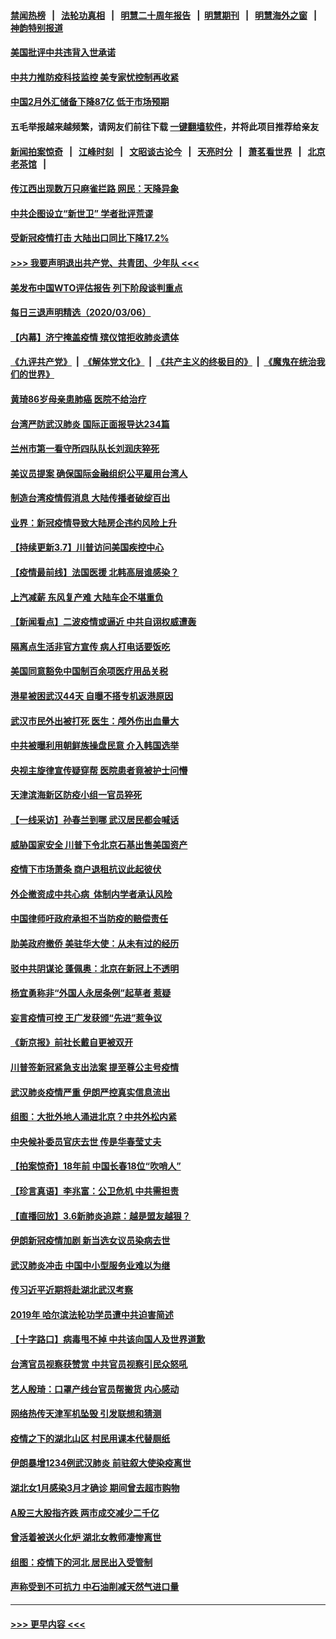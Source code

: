 #### [禁闻热榜](热点新闻.md?=0)  &nbsp;&nbsp;|&nbsp;&nbsp; [法轮功真相](https://github.com/gfw-breaker/truth/blob/master/README.md?=0) &nbsp;&nbsp;|&nbsp;&nbsp; [明慧二十周年报告](https://github.com/gfw-breaker/mh-reports/blob/master/README.md?=0) &nbsp;&nbsp;|&nbsp;&nbsp;[明慧期刊](https://github.com/gfw-breaker/mh-qikan) &nbsp;&nbsp;|&nbsp;&nbsp; [明慧海外之窗](https://github.com/gfw-breaker/mh-news/blob/master/README.md?=0) &nbsp;&nbsp;|&nbsp;&nbsp; [神韵特别报道](https://github.com/gfw-breaker/mh-news/blob/master/shenyun.md?=0)
#### [美国批评中共违背入世承诺](../pages/nsc413/n11922430.md?t=03071931) 
#### [中共力推防疫科技监控 美专家忧控制再收紧](../pages/nsc413/n11922329.md?t=03071931) 
#### [中国2月外汇储备下降87亿 低于市场预期](../pages/nsc413/n11922091.md?t=03071931) 
#### 五毛举报越来越频繁，请网友们前往下载 [一键翻墙软件](https://github.com/gfw-breaker/ssr-accounts)，并将此项目推荐给亲友
#### [新闻拍案惊奇](https://github.com/gfw-breaker/banned-news/blob/master/pages/link4.md) &nbsp;&nbsp;|&nbsp;&nbsp; [江峰时刻](https://github.com/gfw-breaker/banned-news/blob/master/pages/link4.md) &nbsp;&nbsp;|&nbsp;&nbsp; [文昭谈古论今](https://github.com/gfw-breaker/banned-news/blob/master/pages/link4.md) &nbsp;&nbsp;|&nbsp;&nbsp; [天亮时分](https://github.com/gfw-breaker/banned-news/blob/master/pages/link4.md) &nbsp;&nbsp;|&nbsp;&nbsp; [萧茗看世界](https://github.com/gfw-breaker/banned-news/blob/master/pages/link4.md) &nbsp;&nbsp;|&nbsp;&nbsp; [北京老茶馆](https://github.com/gfw-breaker/banned-news/blob/master/pages/link4.md) &nbsp;&nbsp;|&nbsp;&nbsp; 
#### [传江西出现数万只麻雀拦路 网民：天降异象](../pages/nsc413/n11922160.md?t=03071931) 
#### [中共企图设立“新世卫” 学者批评荒谬](../pages/nsc413/n11921839.md?t=03071931) 
#### [受新冠疫情打击 大陆出口同比下降17.2%](../pages/nsc413/n11921736.md?t=03071931) 
#### [>>> 我要声明退出共产党、共青团、少年队 <<<](https://github.com/begood0513/goodnews/blob/master/quit/letter.md) 
#### [美发布中国WTO评估报告 列下阶段谈判重点](../pages/nsc413/n11921572.md?t=03071931) 
#### [每日三退声明精选（2020/03/06）](../pages/nsc413/n11921953.md?t=03071931) 
#### [【内幕】济宁掩盖疫情 殡仪馆拒收肺炎遗体](../pages/nsc413/n11917871.md?t=03071931) 
#### [《九评共产党》](https://github.com/begood0513/9ping.md/blob/master/README.md) &nbsp;|&nbsp; [《解体党文化》](../../../../jtdwh.md/blob/master/README.md)  &nbsp;|&nbsp; [《共产主义的终极目的》](../../../../gczydzjmd.md/blob/master/README.md) &nbsp;|&nbsp; [《魔鬼在统治我们的世界》](../../../../mgztzwmdsj.md/blob/master/README.md) 
#### [黄琦86岁母亲患肺癌 医院不给治疗](../pages/nsc413/n11921840.md?t=03071931) 
#### [台湾严防武汉肺炎 国际正面报导达234篇](../pages/nsc413/n11921737.md?t=03071931) 
#### [兰州市第一看守所四队队长刘润庆猝死](../pages/nsc413/n11920358.md?t=03071931) 
#### [美议员提案 确保国际金融组织公平雇用台湾人](../pages/nsc413/n11921691.md?t=03071931) 
#### [制造台湾疫情假消息 大陆传播者破绽百出](../pages/nsc413/n11921050.md?t=03071931) 
#### [业界：新冠疫情导致大陆房企违约风险上升](../pages/nsc413/n11921549.md?t=03071931) 
#### [【持续更新3.7】川普访问美国疾控中心](../pages/nsc413/n11921647.md?t=03071931) 
#### [【疫情最前线】法国医援 北韩高层谁感染？](../pages/nsc413/n11920850.md?t=03071931) 
#### [上汽减薪 东风复产难 大陆车企不堪重负](../pages/nsc413/n11921202.md?t=03071931) 
#### [【新闻看点】二波疫情或逼近 中共自诩权威遭轰](../pages/nsc413/n11920942.md?t=03071931) 
#### [隔离点生活非官方宣传 病人打电话要饭吃](../pages/nsc413/n11921264.md?t=03071931) 
#### [美国同意豁免中国制百余项医疗用品关税](../pages/nsc413/n11921400.md?t=03071931) 
#### [港星被困武汉44天 自曝不搭专机返港原因](../pages/nsc413/n11920926.md?t=03071931) 
#### [武汉市民外出被打死 医生：颅外伤出血量大](../pages/nsc413/n11921303.md?t=03071931) 
#### [中共被曝利用朝鲜族操盘民意 介入韩国选举](../pages/nsc413/n11921006.md?t=03071931) 
#### [央视主旋律宣传疑穿帮 医院患者竟被护士问懵](../pages/nsc413/n11921219.md?t=03071931) 
#### [天津滨海新区防疫小组一官员猝死](../pages/nsc413/n11921205.md?t=03071931) 
#### [【一线采访】孙春兰到哪 武汉居民都会喊话](../pages/nsc413/n11920952.md?t=03071931) 
#### [威胁国家安全 川普下令北京石基出售美国资产](../pages/nsc413/n11921036.md?t=03071931) 
#### [疫情下市场萧条 商户退租抗议此起彼伏](../pages/nsc413/n11921021.md?t=03071931) 
#### [外企撤资成中共心病  体制内学者承认风险](../pages/nsc413/n11920805.md?t=03071931) 
#### [中国律师吁政府承担不当防疫的赔偿责任](../pages/nsc413/n11920309.md?t=03071931) 
#### [助美政府撤侨 美驻华大使：从未有过的经历](../pages/nsc413/n11920832.md?t=03071931) 
#### [驳中共阴谋论 蓬佩奥：北京在新冠上不透明](../pages/nsc413/n11920846.md?t=03071931) 
#### [杨宜勇称非“外国人永居条例”起草者 惹疑](../pages/nsc413/n11920792.md?t=03071931) 
#### [妄言疫情可控 王广发获颁“先进”惹争议](../pages/nsc413/n11920693.md?t=03071931) 
#### [《新京报》前社长戴自更被双开](../pages/nsc413/n11920689.md?t=03071931) 
#### [川普签新冠紧急支出法案 提至尊公主号疫情](../pages/nsc413/n11920654.md?t=03071931) 
#### [武汉肺炎疫情严重 伊朗严控真实信息流出](../pages/nsc413/n11920458.md?t=03071931) 
#### [组图：大批外地人涌进北京？中共外松内紧](../pages/nsc413/n11918025.md?t=03071931) 
#### [中央候补委员官庆去世 传是华春莹丈夫](../pages/nsc413/n11920481.md?t=03071931) 
#### [【拍案惊奇】18年前 中国长春18位“吹哨人”](../pages/nsc413/n11918988.md?t=03071931) 
#### [【珍言真语】李兆富：公卫危机 中共需担责](../pages/nsc413/n11920422.md?t=03071931) 
#### [【直播回放】3.6新肺炎追踪：越是盟友越狠？](../pages/nsc413/n11920274.md?t=03071931) 
#### [伊朗新冠疫情加剧 新当选女议员染病去世](../pages/nsc413/n11920353.md?t=03071931) 
#### [武汉肺炎冲击 中国中小型服务业难以为继](../pages/nsc413/n11920169.md?t=03071931) 
#### [传习近平近期将赴湖北武汉考察](../pages/nsc413/n11918779.md?t=03071931) 
#### [2019年 哈尔滨法轮功学员遭中共迫害简述](../pages/nsc413/n11919729.md?t=03071931) 
#### [【十字路口】病毒甩不掉 中共该向国人及世界道歉](../pages/nsc413/n11918954.md?t=03071931) 
#### [台湾官员视察获赞赏 中共官员视察引民众怒吼](../pages/nsc413/n11919207.md?t=03071931) 
#### [艺人殷琦：口罩产线台官员帮搬货 内心感动](../pages/nsc413/n11919949.md?t=03071931) 
#### [网络热传天津军机坠毁 引发联想和猜测](../pages/nsc413/n11919716.md?t=03071931) 
#### [疫情之下的湖北山区 村民用课本代替厕纸](../pages/nsc413/n11919952.md?t=03071931) 
#### [伊朗暴增1234例武汉肺炎 前驻叙大使染疫离世](../pages/nsc413/n11919807.md?t=03071931) 
#### [湖北女1月感染3月才确诊 期间曾去超市购物](../pages/nsc413/n11919512.md?t=03071931) 
#### [A股三大股指齐跌 两市成交减少二千亿](../pages/nsc413/n11919639.md?t=03071931) 
#### [曾活着被送火化炉 湖北女教师凄惨离世](../pages/nsc413/n11917920.md?t=03071931) 
#### [组图：疫情下的河北 居民出入受管制](../pages/nsc413/n11918105.md?t=03071931) 
#### [声称受到不可抗力 中石油削减天然气进口量](../pages/nsc413/n11919016.md?t=03071931) 

----
#### [ >>> 更早内容 <<< ](../indexes/nsc413-earlier.md)
